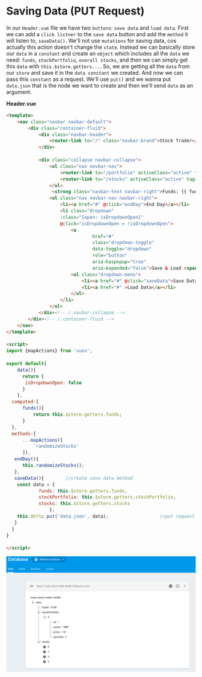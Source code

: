 # Saving Data (PUT Request)

In our `Header.vue` file we have two `buttons`: `save data` and `load data`. First we can add a `click listner` to the `save data` button and add the `method` it will listen to, `saveData()`. We'll not use `mutations` for saving data, cos actually this action doesn't change the `state`. Instead we can basically store our `data` in a `constant` and create an `object` which includes all the `data` we need: `funds`, `stockPortfolio`, `overall stocks`, and then we can simply get this `data` with `this.$store.getters...`.  So, we are getting all the `data` from our `store` and save it in the `data constant` we created. And now we can pass this `constant` as a request. We'll use `put()` and we wanna put `data.json` that is the node we want to create and then we'll send `data` as an argument. 

**Header.vue**
```html
<template>
    <nav class="navbar navbar-default">
        <div class="container-fluid">
            <div class="navbar-header">
                <router-link to="/" class="navbar-brand">Stock Trader</router-link>
            </div>

            <div class="collapse navbar-collapse">
                <ul class="nav navbar-nav">
                    <router-link to="/portfolio" activeClass="active" tag="li"><a>Portfolio</a></router-link>
                    <router-link to="/stocks" activeClass="active" tag="li"><a>Stocks</a></router-link>
                </ul>
                 <strong class="navbar-text navbar-right">Funds: {{ funds | currency }}</strong>
                <ul class="nav navbar-nav navbar-right">
                    <li><a href="#" @click="endDay">End Day</a></li>
                    <li class="dropdown"
                    :class="{open: isDropdownOpen}"
                    @click="isDropdownOpen = !isDropdownOpen">
                        <a
                                href="#"
                                class="dropdown-toggle"
                                data-toggle="dropdown"
                                role="button"
                                aria-haspopup="true"
                                aria-expanded="false">Save & Load <span class="caret"></span></a>
                        <ul class="dropdown-menu">
                            <li><a href="#" @click="saveData">Save Data</a></li> <!--add click listner-->
                            <li><a href="#" >Load Data</a></li>
                        </ul>
                    </li>
                </ul>
            </div><!-- /.navbar-collapse -->
        </div><!-- /.container-fluid -->
    </nav>
</template>

<script>
import {mapActions} from 'vuex'; 

export default{
    data(){            
      return {
       isDropdownOpen: false
      }
    },
  computed:{
      funds(){
          return this.$store.getters.funds; 
      }
  },
  methods:{     
      ...mapActions([
          'randomizeStocks'
      ]),     
   endDay(){
      this.randomizeStocks();
   },
   saveData(){        //create save data method 
    const data = {
            funds: this.$store.getters.funds,
            stockPortfolio: this.$store.getters.stockPortfolio,
            stocks: this.$store.getters.stocks
                };
    this.$http.put('data.json', data);                   //put request
   }
  }
}

</script>
```

![save-data-trader2](../save-data-trader2.png)


